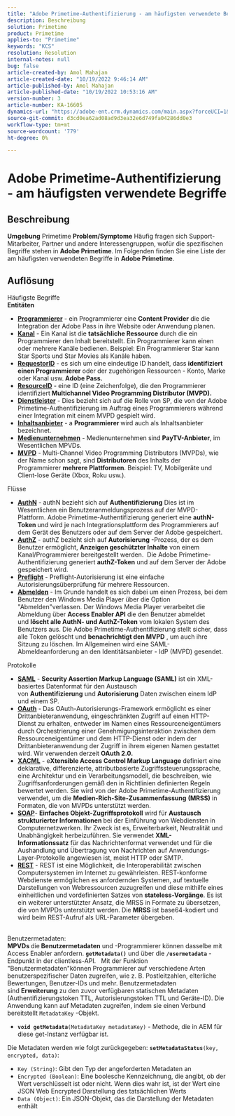 ```yaml
---
title: "Adobe Primetime-Authentifizierung - am häufigsten verwendete Begriffe"
description: Beschreibung
solution: Primetime
product: Primetime
applies-to: "Primetime"
keywords: "KCS"
resolution: Resolution
internal-notes: null
bug: false
article-created-by: Amol Mahajan
article-created-date: "10/19/2022 9:46:14 AM"
article-published-by: Amol Mahajan
article-published-date: "10/19/2022 10:53:16 AM"
version-number: 3
article-number: KA-16605
dynamics-url: "https://adobe-ent.crm.dynamics.com/main.aspx?forceUCI=1&pagetype=entityrecord&etn=knowledgearticle&id=5d567cdb-924f-ed11-bba2-002248086a27"
source-git-commit: d3cd0ea62ad08ad9d3ea32e6d749fa04286dd0e3
workflow-type: tm+mt
source-wordcount: '779'
ht-degree: 0%

---
```


# Adobe Primetime-Authentifizierung - am häufigsten verwendete Begriffe

## Beschreibung

<b>Umgebung</b>
Primetime
<b>Problem/Symptome</b>
Häufig fragen sich Support-Mitarbeiter, Partner und andere Interessengruppen, wofür die spezifischen Begriffe stehen in <b>Adobe Primetime</b>. Im Folgenden finden Sie eine Liste der am häufigsten verwendeten Begriffe in <b>Adobe Primetime</b>.


## Auflösung

Häufigste Begriffe<br>
<b>Entitäten</b>

- <u><b>Programmierer</b></u> - ein Programmierer eine <b>Content Provider</b> die die Integration der Adobe Pass in ihre Website oder Anwendung planen.
- <u><b>Kanal</b></u> - Ein Kanal ist die <b>tatsächliche Ressource</b> durch die ein Programmierer den Inhalt bereitstellt. Ein Programmierer kann einen oder mehrere Kanäle bedienen. Beispiel: Ein Programmierer Star kann Star Sports und Star Movies als Kanäle haben.
- <u><b>RequestorID</b></u> - es sich um eine eindeutige ID handelt, dass <b>identifiziert einen Programmierer</b> oder der zugehörigen Ressourcen - Konto, Marke oder Kanal usw.<b> Adobe Pass. </b>
- <u><b>ResourceID</b></u> - eine ID (eine Zeichenfolge), die den Programmierer identifiziert<b> Multichannel Video Programming Distributor (MVPD). </b>
- <u><b>Dienstleister</b></u> - Dies bezieht sich auf die Rolle von SP, die von der Adobe Primetime-Authentifizierung im Auftrag eines Programmierers während einer Integration mit einem MVPD gespielt wird.
- <u><b>Inhaltsanbieter</b></u> - a <b>Programmierer </b>wird auch als Inhaltsanbieter bezeichnet.
- <u><b>Medienunternehmen</b></u> - Medienunternehmen sind <b>PayTV-Anbieter</b>, im Wesentlichen MPVDs.
- <u><b>MVPD</b></u> - Multi-Channel Video Programming Distributors (MVPDs), wie der Name schon sagt, sind <b>Distributoren</b> des Inhalts der Programmierer <b>mehrere Plattformen</b>. Beispiel: TV, Mobilgeräte und Client-lose Geräte (Xbox, Roku usw.).

Flüsse
- <u><b>AuthN</b></u> - authN bezieht sich auf <b>Authentifizierung</b> Dies ist im Wesentlichen ein Benutzeranmeldungsprozess auf der MVPD-Plattform. Adobe Primetime-Authentifizierung generiert eine <b>authN-Token </b>und wird je nach Integrationsplattform des Programmierers auf dem Gerät des Benutzers oder auf dem Server der Adobe gespeichert.
- <u><b>AuthZ</b></u> - authZ bezieht sich auf <b>Autorisierung</b> -Prozess, der es dem Benutzer ermöglicht, <b>Anzeigen geschützter Inhalte</b> von einem Kanal/Programmierer bereitgestellt werden.  Die Adobe Primetime-Authentifizierung generiert <b>authZ-Token</b> und auf dem Server der Adobe gespeichert wird.
- <u><b>Preflight</b></u> - Preflight-Autorisierung ist eine einfache Autorisierungsüberprüfung für mehrere Ressourcen.
- <u><b>Abmelden</b></u> - Im Grunde handelt es sich dabei um einen Prozess, bei dem Benutzer den Windows Media Player über die Option &quot;Abmelden&quot;verlassen. Der Windows Media Player verarbeitet die Abmeldung über <b>Access Enabler API</b> die den Benutzer abmeldet und <b>löscht alle AuthN- und AuthZ-Token</b> vom lokalen System des Benutzers aus. Die Adobe Primetime-Authentifizierung stellt sicher, dass alle Token gelöscht und <b>benachrichtigt den MVPD</b> , um auch ihre Sitzung zu löschen. Im Allgemeinen wird eine SAML-Abmeldeanforderung an den Identitätsanbieter - IdP (MVPD) gesendet.



Protokolle
- <b><u>SAML</u></b> - <b>Security Assertion Markup Language (SAML)</b> ist ein XML-basiertes Datenformat für den Austausch von <b>Authentifizierung</b> und <b>Autorisierung</b> Daten zwischen einem IdP und einem SP.
- <u><b>OAuth</b></u> - Das OAuth-Autorisierungs-Framework ermöglicht es einer Drittanbieteranwendung, eingeschränkten Zugriff auf einen HTTP-Dienst zu erhalten, entweder im Namen eines Ressourceneigentümers durch Orchestrierung einer Genehmigungsinteraktion zwischen dem Ressourceneigentümer und dem HTTP-Dienst oder indem der Drittanbieteranwendung der Zugriff in ihrem eigenen Namen gestattet wird. Wir verwenden derzeit <b>OAuth 2.0.</b>
- <b><u>XACML</u></b> - e<b>Xtensible Access Control Markup Language</b> definiert eine deklarative, differenzierte, attributbasierte Zugriffssteuerungssprache, eine Architektur und ein Verarbeitungsmodell, die beschreiben, wie Zugriffsanforderungen gemäß den in Richtlinien definierten Regeln bewertet werden. Sie wird von der Adobe Primetime-Authentifizierung verwendet, um die <b>Medien-Rich-Site-Zusammenfassung</b> <b>(MRSS)</b> in Formaten, die von MVPDs unterstützt werden.
- <b><u>SOAP</u></b>- <b>Einfaches Objekt-Zugriffsprotokoll</b> wird für <b>Austausch strukturierter Informationen </b>bei der Einführung von Webdiensten in Computernetzwerken. Ihr Zweck ist es, Erweiterbarkeit, Neutralität und Unabhängigkeit herbeizuführen. Sie verwendet <b>XML-Informationssatz</b> für das Nachrichtenformat verwendet und für die Aushandlung und Übertragung von Nachrichten auf Anwendungs-Layer-Protokolle angewiesen ist, meist HTTP oder SMTP.
- <u><b>REST</b></u> - REST ist eine Möglichkeit, die Interoperabilität zwischen Computersystemen im Internet zu gewährleisten. REST-konforme Webdienste ermöglichen es anfordernden Systemen, auf textuelle Darstellungen von Webressourcen zuzugreifen und diese mithilfe eines einheitlichen und vordefinierten Satzes von <b>stateless-Vorgänge</b>. Es ist ein weiterer unterstützter Ansatz, die MRSS in Formate zu übersetzen, die von MVPDs unterstützt werden. Die <b>MRSS</b> ist base64-kodiert und wird beim REST-Aufruf als URL-Parameter übergeben.

<br>Benutzermetadaten:<br>
<b>MPVDs </b>die<b> Benutzermetadaten</b> und -Programmierer können dasselbe mit Access Enabler anfordern. <b>`getMetadata()`</b> und über die <b>`/usermetadata`</b> -Endpunkt in der clientless-API.
 
Mit der Funktion &quot;Benutzermetadaten&quot;können Programmierer auf verschiedene Arten benutzerspezifischer Daten zugreifen, wie z. B. Postleitzahlen, elterliche Bewertungen, Benutzer-IDs und mehr. Benutzermetadaten sind <b>Erweiterung</b> zu den zuvor verfügbaren statischen Metadaten (Authentifizierungstoken TTL, Autorisierungstoken TTL und Geräte-ID). Die Anwendung kann auf Metadaten zugreifen, indem sie einen Verbund bereitstellt `MetadataKey` -Objekt.

- <b>`void getMetadata`</b>`(MetadataKey metadataKey)` - Methode, die in AEM für diese get-Instanz verfügbar ist.


Die Metadaten werden wie folgt zurückgegeben: <b>`setMetadataStatus`</b>`(key, encrypted, data)`:

- `Key (String)`: Gibt den Typ der angeforderten Metadaten an
- `Encrypted (Boolean)`: Eine boolesche Kennzeichnung, die angibt, ob der Wert verschlüsselt ist oder nicht. Wenn dies wahr ist, ist der Wert eine JSON Web Encrypted Darstellung des tatsächlichen Werts
- `Data (Object)`: Ein JSON-Objekt, das die Darstellung der Metadaten enthält



